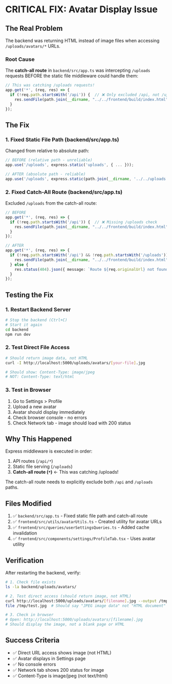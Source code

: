 # CRITICAL FIX: Avatar Display Issue

## The Real Problem

The backend was returning HTML instead of image files when accessing `/uploads/avatars/*` URLs.

### Root Cause

The **catch-all route** in `backend/src/app.ts` was intercepting `/uploads` requests BEFORE the static file middleware could handle them:

```typescript
// This was catching /uploads requests!
app.get('*', (req, res) => {
  if (!req.path.startsWith('/api')) {  // ❌ Only excluded /api, not /uploads
    res.sendFile(path.join(__dirname, "../../frontend/build/index.html"));
  }
});
```

## The Fix

### 1. Fixed Static File Path (backend/src/app.ts)

Changed from relative to absolute path:

```typescript
// BEFORE (relative path - unreliable)
app.use('/uploads', express.static('uploads', { ... }));

// AFTER (absolute path - reliable)
app.use('/uploads', express.static(path.join(__dirname, '../../uploads'), { ... }));
```

### 2. Fixed Catch-All Route (backend/src/app.ts)

Excluded `/uploads` from the catch-all route:

```typescript
// BEFORE
app.get('*', (req, res) => {
  if (!req.path.startsWith('/api')) {  // ❌ Missing /uploads check
    res.sendFile(path.join(__dirname, "../../frontend/build/index.html"));
  }
});

// AFTER
app.get('*', (req, res) => {
  if (!req.path.startsWith('/api') && !req.path.startsWith('/uploads')) {  // ✅ Excludes both
    res.sendFile(path.join(__dirname, "../../frontend/build/index.html"));
  } else {
    res.status(404).json({ message: `Route ${req.originalUrl} not found` });
  }
});
```

## Testing the Fix

### 1. Restart Backend Server
```bash
# Stop the backend (Ctrl+C)
# Start it again
cd backend
npm run dev
```

### 2. Test Direct File Access
```bash
# Should return image data, not HTML
curl -I http://localhost:5000/uploads/avatars/[your-file].jpg

# Should show: Content-Type: image/jpeg
# NOT: Content-Type: text/html
```

### 3. Test in Browser
1. Go to Settings > Profile
2. Upload a new avatar
3. Avatar should display immediately
4. Check browser console - no errors
5. Check Network tab - image should load with 200 status

## Why This Happened

Express middleware is executed in order:
1. API routes (`/api/*`)
2. Static file serving (`/uploads`)
3. **Catch-all route (`*`)** ← This was catching /uploads!

The catch-all route needs to explicitly exclude both `/api` and `/uploads` paths.

## Files Modified

1. ✅ `backend/src/app.ts` - Fixed static file path and catch-all route
2. ✅ `frontend/src/utils/avatarUtils.ts` - Created utility for avatar URLs
3. ✅ `frontend/src/queries/userSettingsQueries.ts` - Added cache invalidation
4. ✅ `frontend/src/components/settings/ProfileTab.tsx` - Uses avatar utility

## Verification

After restarting the backend, verify:

```bash
# 1. Check file exists
ls -la backend/uploads/avatars/

# 2. Test direct access (should return image, not HTML)
curl http://localhost:5000/uploads/avatars/[filename].jpg --output /tmp/test.jpg
file /tmp/test.jpg  # Should say "JPEG image data" not "HTML document"

# 3. Check in browser
# Open: http://localhost:5000/uploads/avatars/[filename].jpg
# Should display the image, not a blank page or HTML
```

## Success Criteria

- ✅ Direct URL access shows image (not HTML)
- ✅ Avatar displays in Settings page
- ✅ No console errors
- ✅ Network tab shows 200 status for image
- ✅ Content-Type is image/jpeg (not text/html)
